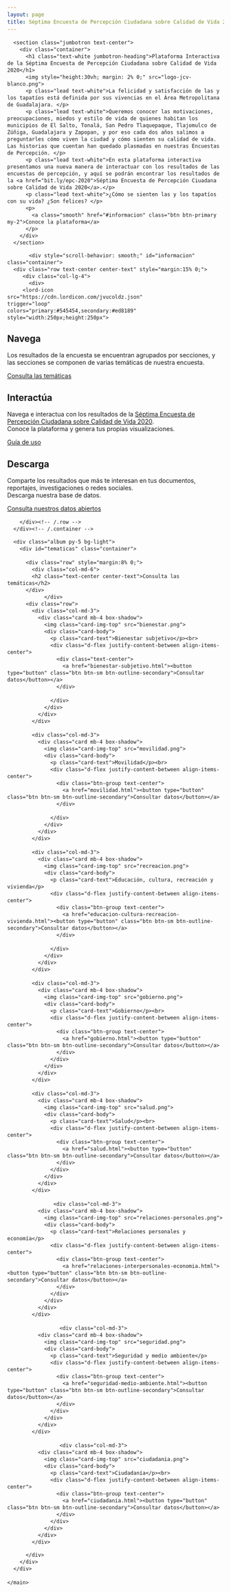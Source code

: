 ```yaml
---
layout: page
title: Séptima Encuesta de Percepción Ciudadana sobre Calidad de Vida 2020
---
```



  <body>
    <main role="main">

      <section class="jumbotron text-center">
        <div class="container">
          <h1 class="text-white jumbotron-heading">Plataforma Interactiva de la Séptima Encuesta de Percepción Ciudadana sobre Calidad de Vida 2020</h1>
          <img style="height:30vh; margin: 2% 0;" src="logo-jcv-blanco.png">
          <p class="lead text-white">La felicidad y satisfacción de las y los tapatíos está definida por sus vivencias en el Área Metropolitana de Guadalajara. </p>
          <p class="lead text-white">Queremos conocer las motivaciones, preocupaciones, miedos y estilo de vida de quienes habitan los municipios de El Salto, Tonalá, San Pedro Tlaquepaque, Tlajomulco de Zúñiga, Guadalajara y Zapopan, y por eso cada dos años salimos a preguntarles cómo viven la ciudad y cómo sienten su calidad de vida. Las historias que cuentan han quedado plasmadas en nuestras Encuestas de Percepción. </p>
          <p class="lead text-white">En esta plataforma interactiva presentamos una nueva manera de interactuar con los resultados de las encuestas de percepción, y aquí se podrán encontrar los resultados de la <a href="bit.ly/epc-2020">Séptima Encuesta de Percepción Ciuadana sobre Calidad de Vida 2020</a>.</p> 
          <p class="lead text-white">¿Cómo se sienten las y los tapatíos con su vida? ¿Son felices? </p>
          <p>
            <a class="smooth" href="#informacion" class="btn btn-primary my-2">Conoce la plataforma</a>
          </p>
        </div>
      </section>
<!-- start info -->
           <div style="scroll-behavior: smooth;" id="informacion" class="container">
      <div class="row text-center center-text" style="margin:15% 0;">
         <div class="col-lg-4">
           <div>
         <lord-icon
    src="https://cdn.lordicon.com/jvucoldz.json"
    trigger="loop"
    colors="primary:#545454,secondary:#ed8189"
    style="width:250px;height:250px">
</lord-icon>
            </div>
            <h2>Navega</h2>
            <p>Los resultados de la encuesta se encuentran agrupados por secciones, y las secciones se componen de varias temáticas de nuestra encuesta.</p>
           <p><a class="btn btn-secondary" href="#tematicas" role="button">Consulta las temáticas</a></p>
          </div><!-- /.col-lg-4 -->
          <div class="col-lg-4">
           <div class=""><lord-icon
    src="https://cdn.lordicon.com/pndvzexs.json"
    trigger="loop"
    colors="primary:#ed8189,secondary:#545454"
    style="width:250px;height:250px">
             </lord-icon></div>
            <h2>Interactúa</h2>
            <p>Navega e interactua con los resultados de la <a blank="_target" href="bit.ly/epc-2020">Séptima Encuesta de Percepción Ciudadana sobre Calidad de Vida 2020</a>. <br>Conoce la plataforma y genera tus propias visualizaciones.</p>
           <p><a class="btn btn-secondary" href="guia-de-uso.html" role="button">Guía de uso</a></p>
          </div><!-- /.col-lg-4 -->
          <div class="col-lg-4">
           <div>
             <lord-icon
    src="https://cdn.lordicon.com/wcjauznf.json"
    trigger="loop"
    colors="primary:#ed8189,secondary:#545454"
    style="width:250px;height:250px">
</lord-icon>
            </div>
            <h2>Descarga</h2>
            <p>Comparte los resultados que más te interesan en tus documentos, reportajes, investigaciones o redes sociales. <br>Descarga nuestra base de datos. </p>
            <p><a class="btn btn-secondary" target="_blank" href="http://jaliscocomovamos.org/datos-abiertos" role="button">Consulta nuestros datos abiertos</a></p>
          </div><!-- /.col-lg-4 -->
         
        </div><!-- /.row -->
      </div><!-- /.container --> 
 <!-- close info -->     
      
      <div class="album py-5 bg-light">
        <div id="tematicas" class="container">

          <div class="row" style="margin:8% 0;">
            <div class="col-md-6">
            <h2 class="text-center center-text">Consulta las temáticas</h2>
          </div>
                </div>
          <div class="row">
            <div class="col-md-3">
              <div class="card mb-4 box-shadow">
                <img class="card-img-top" src="bienestar.png">
                <div class="card-body">
                  <p class="card-text">Bienestar subjetivo</p><br>
                  <div class="d-flex justify-content-between align-items-center">
                    <div class="text-center">
                      <a href="bienestar-subjetivo.html"><button type="button" class="btn btn-sm btn-outline-secondary">Consultar datos</button></a>
                    </div>
               
                  </div>
                </div>
              </div>
            </div>
            
            <div class="col-md-3">
              <div class="card mb-4 box-shadow">
                <img class="card-img-top" src="movilidad.png">
                <div class="card-body">
                  <p class="card-text">Movilidad</p><br>
                  <div class="d-flex justify-content-between align-items-center">
                    <div class="btn-group text-center">
                      <a href="movilidad.html"><button type="button" class="btn btn-sm btn-outline-secondary">Consultar datos</button></a>
                    </div>
               
                  </div>
                </div>
              </div>
            </div>
                  
            <div class="col-md-3">
              <div class="card mb-4 box-shadow">
                <img class="card-img-top" src="recreacion.png">
                <div class="card-body">
                  <p class="card-text">Educación, cultura, recreación y vivienda</p>
                  <div class="d-flex justify-content-between align-items-center">
                    <div class="btn-group text-center">
                      <a href="educacion-cultura-recreacion-vivienda.html"><button type="button" class="btn btn-sm btn-outline-secondary">Consultar datos</button></a>
                    </div>
               
                  </div>
                </div>
              </div>
            </div>
                  
            <div class="col-md-3">
              <div class="card mb-4 box-shadow">
                <img class="card-img-top" src="gobierno.png">
                <div class="card-body">
                  <p class="card-text">Gobierno</p><br>
                  <div class="d-flex justify-content-between align-items-center">
                    <div class="btn-group text-center">
                      <a href="gobierno.html"><button type="button" class="btn btn-sm btn-outline-secondary">Consultar datos</button></a>
                    </div>
                  </div>
                </div>
              </div>
            </div>
            
            <div class="col-md-3">
              <div class="card mb-4 box-shadow">
                <img class="card-img-top" src="salud.png">
                <div class="card-body">
                  <p class="card-text">Salud</p><br>
                  <div class="d-flex justify-content-between align-items-center">
                    <div class="btn-group text-center">
                      <a href="salud.html"><button type="button" class="btn btn-sm btn-outline-secondary">Consultar datos</button></a>
                    </div>
                  </div>
                </div>
              </div>
            </div>
            
                   <div class="col-md-3">
              <div class="card mb-4 box-shadow">
                <img class="card-img-top" src="relaciones-personales.png">
                <div class="card-body">
                  <p class="card-text">Relaciones personales y economía</p>
                  <div class="d-flex justify-content-between align-items-center">
                    <div class="btn-group text-center">
                      <a href="relaciones-interpersonales-economia.html"><button type="button" class="btn btn-sm btn-outline-secondary">Consultar datos</button></a>
                    </div>
                  </div>
                </div>
              </div>
            </div>
            
                     <div class="col-md-3">
              <div class="card mb-4 box-shadow">
                <img class="card-img-top" src="seguridad.png">
                <div class="card-body">
                  <p class="card-text">Seguridad y medio ambiente</p>
                  <div class="d-flex justify-content-between align-items-center">
                    <div class="btn-group text-center">
                      <a href="seguridad-medio-ambiente.html"><button type="button" class="btn btn-sm btn-outline-secondary">Consultar datos</button></a>
                    </div>
                  </div>
                </div>
              </div>
            </div>
            
                     <div class="col-md-3">
              <div class="card mb-4 box-shadow">
                <img class="card-img-top" src="ciudadania.png">
                <div class="card-body">
                  <p class="card-text">Ciudadanía</p><br>
                  <div class="d-flex justify-content-between align-items-center">
                    <div class="btn-group text-center">
                      <a href="ciudadania.html"><button type="button" class="btn btn-sm btn-outline-secondary">Consultar datos</button></a>
                    </div>
                  </div>
                </div>
              </div>
            </div>
            
            

<!--
           
-->

          </div>
        </div>
      </div>

    </main>
  
  <script src="https://ajax.googleapis.com/ajax/libs/jquery/3.3.1/jquery.min.js"></script>
<script>
$(document).ready(function(){
  // Add smooth scrolling to all links
  $("a.smooth").on('click', function(event) {

    // Make sure this.hash has a value before overriding default behavior
    if (this.hash !== "") {
      // Prevent default anchor click behavior
      event.preventDefault();

      // Store hash
      var hash = this.hash;

      // Using jQuery's animate() method to add smooth page scroll
      // The optional number (800) specifies the number of milliseconds it takes to scroll to the specified area
      $('html, body').animate({
        scrollTop: $(hash).offset().top
      }, 800, function(){

        // Add hash (#) to URL when done scrolling (default click behavior)
        window.location.hash = hash;
      });
    } // End if
  });
});
</script>
